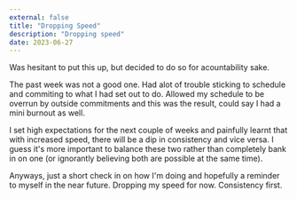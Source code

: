 ```yaml
---
external: false
title: "Dropping Speed"
description: "Dropping speed"
date: 2023-06-27
---
```

Was hesitant to put this up, but decided to do so for acountability sake. 

The past week was not a good one. Had alot of trouble sticking to schedule and commiting to what I had set out to do. Allowed my schedule to be overrun by outside commitments and this was the result, could say I had a mini burnout as well. 

I set high expectations for the next couple of weeks and painfully learnt that with increased speed, there will be a dip in consistency and vice versa. I guess it's more important to balance these two rather than completely bank in on one (or ignorantly believing both are possible at the same time).

Anyways, just a short check in on how I'm doing and hopefully a reminder to myself in the near future. Dropping my speed for now. Consistency first.
